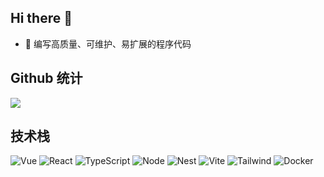 ## Hi there 👋

- 🤔 编写高质量、可维护、易扩展的程序代码

## Github 统计
![](https://github-readme-stats.vercel.app/api?username=Siykt&count_private=true&show_icons=true)

## 技术栈

![Vue](https://img.shields.io/badge/-Vue-%232c3e50?style=for-the-badge&logo=Vue.js)
![React](https://img.shields.io/badge/-React-%232c3e50?style=for-the-badge&logo=React)
![TypeScript](https://img.shields.io/badge/-Typescript-%230096fa?style=for-the-badge&logo=typescript&logoColor=fff&labelColor=%230096fa&color=%230074c1)
![Node](https://img.shields.io/badge/-NodeJS-%232c3e50?style=for-the-badge&logo=Node.js)
![Nest](https://img.shields.io/badge/-Next-%232C3A42?style=for-the-badge&logo=nestjs&logoColor=e0234e)
![Vite](https://img.shields.io/badge/-Vite-%232C3A42?style=for-the-badge&logo=vite)
![Tailwind](https://img.shields.io/badge/-tailwind-%232C3A42?style=for-the-badge&logo=tailwindcss)
![Docker](https://img.shields.io/badge/-docker-%232C3A42?style=for-the-badge&logo=docker)
